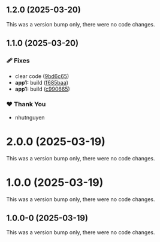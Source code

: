 ## 1.2.0 (2025-03-20)

This was a version bump only, there were no code changes.

## 1.1.0 (2025-03-20)

### 🩹 Fixes

- clear code ([9bd6c65](https://github.com/vietnguyen97/nx-boilerplate/commit/9bd6c65))
- **app1:** build ([f685baa](https://github.com/vietnguyen97/nx-boilerplate/commit/f685baa))
- **app1:** build ([c990665](https://github.com/vietnguyen97/nx-boilerplate/commit/c990665))

### ❤️ Thank You

- nhutnguyen

# 2.0.0 (2025-03-19)

This was a version bump only, there were no code changes.

# 1.0.0 (2025-03-19)

This was a version bump only, there were no code changes.

## 1.0.0-0 (2025-03-19)

This was a version bump only, there were no code changes.